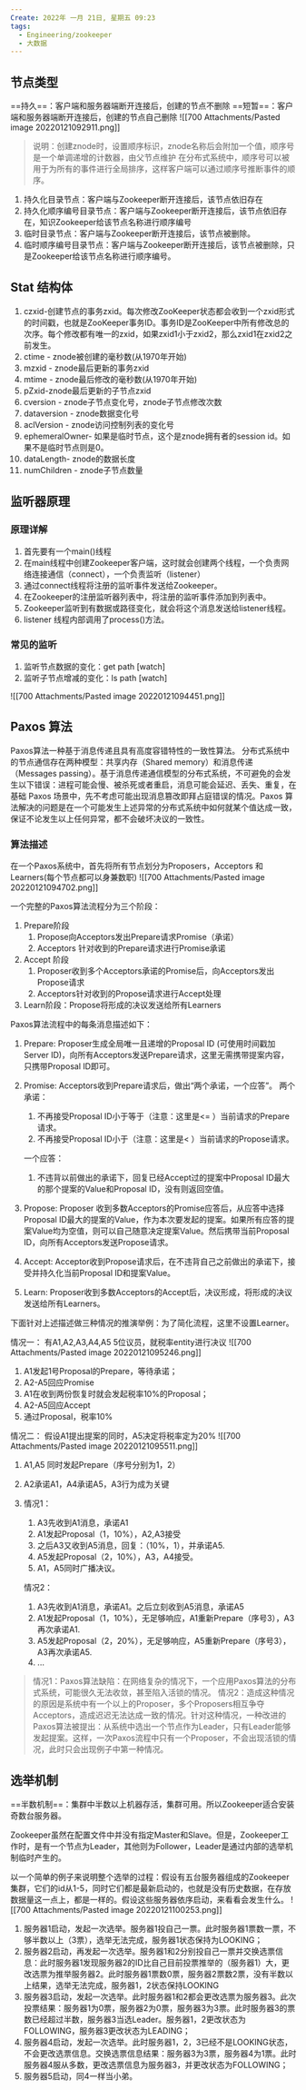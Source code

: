 ```yaml
---
Create: 2022年 一月 21日, 星期五 09:23
tags: 
  - Engineering/zookeeper
  - 大数据
---
```


## 节点类型
==持久==：客户端和服务器端断开连接后，创建的节点不删除
==短暂==：客户端和服务器端断开连接后，创建的节点自己删除
![[700 Attachments/Pasted image 20220121092911.png]]

> 说明：创建znode时，设置顺序标识，znode名称后会附加一个值，顺序号是一个单调递增的计数器，由父节点维护
> 在分布式系统中，顺序号可以被用于为所有的事件进行全局排序，这样客户端可以通过顺序号推断事件的顺序。

1. 持久化目录节点：客户端与Zookeeper断开连接后，该节点依旧存在
2. 持久化顺序编号目录节点：客户端与Zookeeper断开连接后，该节点依旧存在，知识Zookeeper给该节点名称进行顺序编号
3. 临时目录节点：客户端与Zookeeper断开连接后，该节点被删除。
4. 临时顺序编号目录节点：客户端与Zookeeper断开连接后，该节点被删除，只是Zookeeper给该节点名称进行顺序编号。


## Stat 结构体
1. czxid-创建节点的事务zxid。每次修改ZooKeeper状态都会收到一个zxid形式的时间戳，也就是ZooKeeper事务ID。事务ID是ZooKeeper中所有修改总的次序。每个修改都有唯一的zxid，如果zxid1小于zxid2，那么zxid1在zxid2之前发生。
2. ctime - znode被创建的毫秒数(从1970年开始)
3. mzxid - znode最后更新的事务zxid
4. mtime - znode最后修改的毫秒数(从1970年开始)
5. pZxid-znode最后更新的子节点zxid
6. cversion - znode子节点变化号，znode子节点修改次数
7. dataversion - znode数据变化号
8. aclVersion - znode访问控制列表的变化号
9. ephemeralOwner- 如果是临时节点，这个是znode拥有者的session id。如果不是临时节点则是0。
10. dataLength- znode的数据长度
11. numChildren - znode子节点数量



## 监听器原理
### 原理详解
1. 首先要有一个main()线程
2. 在main线程中创建Zookeeper客户端，这时就会创建两个线程，一个负责网络连接通信（connect），一个负责监听（listener）
3. 通过connect线程将注册的监听事件发送给Zookeeper。
4. 在Zookeeper的注册监听器列表中，将注册的监听事件添加到列表中。
5. Zookeeper监听到有数据或路径变化，就会将这个消息发送给listener线程。
6. listener 线程内部调用了process()方法。

### 常见的监听
1. 监听节点数据的变化：get path \[watch\]
2. 监听子节点增减的变化：ls path \[watch\]

![[700 Attachments/Pasted image 20220121094451.png]]
## Paxos 算法
Paxos算法一种基于消息传递且具有高度容错特性的一致性算法。
分布式系统中的节点通信存在两种模型：共享内存（Shared memory）和消息传递（Messages passing）。基于消息传递通信模型的分布式系统，不可避免的会发生以下错误：进程可能会慢、被杀死或者重启，消息可能会延迟、丢失、重复，在基础 Paxos 场景中，先不考虑可能出现消息篡改即拜占庭错误的情况。Paxos 算法解决的问题是在一个可能发生上述异常的分布式系统中如何就某个值达成一致，保证不论发生以上任何异常，都不会破坏决议的一致性。

### 算法描述
 在一个Paxos系统中，首先将所有节点划分为Proposers，Acceptors 和 Learners(每个节点都可以身兼数职)
![[700 Attachments/Pasted image 20220121094702.png]]

一个完整的Paxos算法流程分为三个阶段：
1. Prepare阶段
	1. Propose向Acceptors发出Prepare请求Promise（承诺）
	2. Acceptors 针对收到的Prepare请求进行Promise承诺
2. Accept 阶段
	1. Proposer收到多个Acceptors承诺的Promise后，向Acceptors发出Propose请求
	2. Acceptors针对收到的Propose请求进行Accept处理
3. Learn阶段：Propose将形成的决议发送给所有Learners

Paxos算法流程中的每条消息描述如下：
1. Prepare: Proposer生成全局唯一且递增的Proposal ID (可使用时间戳加Server ID)，向所有Acceptors发送Prepare请求，这里无需携带提案内容，只携带Proposal ID即可。
2. Promise: Acceptors收到Prepare请求后，做出“两个承诺，一个应答”。
	两个承诺：
	1. 不再接受Proposal ID小于等于（注意：这里是<= ）当前请求的Prepare请求。
	2. 不再接受Proposal ID小于（注意：这里是< ）当前请求的Propose请求。

	一个应答：
	1. 不违背以前做出的承诺下，回复已经Accept过的提案中Proposal ID最大的那个提案的Value和Proposal ID，没有则返回空值。
3. Propose: Proposer 收到多数Acceptors的Promise应答后，从应答中选择Proposal ID最大的提案的Value，作为本次要发起的提案。如果所有应答的提案Value均为空值，则可以自己随意决定提案Value。然后携带当前Proposal ID，向所有Acceptors发送Propose请求。
4. Accept: Acceptor收到Propose请求后，在不违背自己之前做出的承诺下，接受并持久化当前Proposal ID和提案Value。
5. Learn: Proposer收到多数Acceptors的Accept后，决议形成，将形成的决议发送给所有Learners。

下面针对上述描述做三种情况的推演举例：为了简化流程，这里不设置Learner。

情况一：
有A1,A2,A3,A4,A5 5位议员，就税率entity进行决议
![[700 Attachments/Pasted image 20220121095246.png]]
1. A1发起1号Proposal的Prepare，等待承诺；
2. A2-A5回应Promise
3. A1在收到两份恢复时就会发起税率10%的Proposal；
4. A2-A5回应Accept
5. 通过Proposal，税率10%


情况二：
假设A1提出提案的同时，A5决定将税率定为20%
![[700 Attachments/Pasted image 20220121095511.png]]
1. A1,A5 同时发起Prepare（序号分别为1，2）
2. A2承诺A1，A4承诺A5，A3行为成为关键
3. 情况1：
	1. A3先收到A1消息，承诺A1
	2. A1发起Proposal（1，10%），A2,A3接受
	3. 之后A3又收到A5消息，回复：（10%，1），并承诺A5.
	4. A5发起Proposal（2，10%），A3，A4接受。
	5. A1，A5同时广播决议。
	
	情况2：
	1. A3先收到A1消息，承诺A1。之后立刻收到A5消息，承诺A5
	2. A1发起Proposal（1，10%），无足够响应，A1重新Prepare（序号3），A3再次承诺A1.
	3. A5发起Proposal（2，20%），无足够响应，A5重新Prepare（序号3），A3再次承诺A5.
	4. ...


> 情况1：Paxos算法缺陷：在网络复杂的情况下，一个应用Paxos算法的分布式系统，可能很久无法收敛，甚至陷入活锁的情况。
> 情况2：造成这种情况的原因是系统中有一个以上的Proposer，多个Proposers相互争夺Acceptors，造成迟迟无法达成一致的情况。针对这种情况，一种改进的Paxos算法被提出：从系统中选出一个节点作为Leader，只有Leader能够发起提案。这样，一次Paxos流程中只有一个Proposer，不会出现活锁的情况，此时只会出现例子中第一种情况。


## 选举机制
==半数机制==：集群中半数以上机器存活，集群可用。所以Zookeeper适合安装奇数台服务器。

Zookeeper虽然在配置文件中并没有指定Master和Slave。但是，Zookeeper工作时，是有一个节点为Leader，其他则为Follower，Leader是通过内部的选举机制临时产生的。

以一个简单的例子来说明整个选举的过程：假设有五台服务器组成的Zookeeper集群，它们的id从1-5，同时它们都是最新启动的，也就是没有历史数据，在存放数据量这一点上，都是一样的。假设这些服务器依序启动，来看看会发生什么。
![[700 Attachments/Pasted image 20220121100253.png]]

1. 服务器1启动，发起一次选举。服务器1投自己一票。此时服务器1票数一票，不够半数以上（3票），选举无法完成，服务器1状态保持为LOOKING；
2. 服务器2启动，再发起一次选举。服务器1和2分别投自己一票并交换选票信息：此时服务器1发现服务器2的ID比自己目前投票推举的（服务器1）大，更改选票为推举服务器2。此时服务器1票数0票，服务器2票数2票，没有半数以上结果，选举无法完成，服务器1，2状态保持LOOKING
3. 服务器3启动，发起一次选举。此时服务器1和2都会更改选票为服务器3。此次投票结果：服务器1为0票，服务器2为0票，服务器3为3票。此时服务器3的票数已经超过半数，服务器3当选Leader。服务器1，2更改状态为FOLLOWING，服务器3更改状态为LEADING；
4. 服务器4启动，发起一次选举。此时服务器1，2，3已经不是LOOKING状态，不会更改选票信息。交换选票信息结果：服务器3为3票，服务器4为1票。此时服务器4服从多数，更改选票信息为服务器3，并更改状态为FOLLOWING；
5. 服务器5启动，同4一样当小弟。






